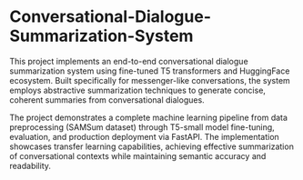 # Conversational-Dialogue-Summarization-System
This project implements an end-to-end conversational dialogue summarization system using fine-tuned T5 transformers and HuggingFace ecosystem. Built specifically for messenger-like conversations, the system employs abstractive summarization techniques to generate concise, coherent summaries from conversational dialogues.

The project demonstrates a complete machine learning pipeline from data preprocessing (SAMSum dataset) through T5-small model fine-tuning, evaluation, and production deployment via FastAPI. The implementation showcases transfer learning capabilities, achieving effective summarization of conversational contexts while maintaining semantic accuracy and readability.
